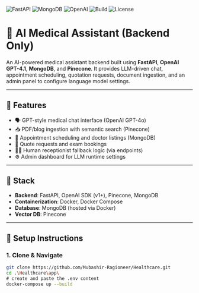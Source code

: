 ![FastAPI](https://img.shields.io/badge/FastAPI-0.110.0-009688?logo=fastapi)
![MongoDB](https://img.shields.io/badge/MongoDB-6.0-green?logo=mongodb)
![OpenAI](https://img.shields.io/badge/OpenAI-GPT--4o-blue?logo=openai)
![Build](https://img.shields.io/badge/Build-Passing-brightgreen)
![License](https://img.shields.io/badge/License-MIT-yellow.svg)

# 🧠 AI Medical Assistant (Backend Only)

An AI-powered medical assistant backend built using **FastAPI**, **OpenAI GPT-4.1**, **MongoDB**, and **Pinecone**. It provides LLM-driven chat, appointment scheduling, quotation requests, document ingestion, and an admin panel to configure language model settings.

---

## 🔧 Features

- 🗣️ GPT-style medical chat interface (OpenAI GPT-4o)
- 📥 PDF/blog ingestion with semantic search (Pinecone)
- 📅 Appointment scheduling and doctor listings (MongoDB)
- 📨 Quote requests and exam bookings
- 🧑‍⚕️ Human receptionist fallback logic (via endpoints)
- ⚙️ Admin dashboard for LLM runtime settings

---

## 🧱 Stack

- **Backend**: FastAPI, OpenAI SDK (v1+), Pinecone, MongoDB
- **Containerization**: Docker, Docker Compose
- **Database**: MongoDB (hosted via Docker)
- **Vector DB**: Pinecone

---

## 🚀 Setup Instructions

### 1. Clone & Navigate

```bash
git clone https://github.com/Mubashir-Ragioneer/Healthcare.git
cd .\Healthcare\app\
# create and paste the .env content 
docker-compose up --build
